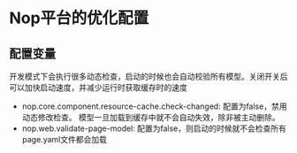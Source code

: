 # Nop平台的优化配置


## 配置变量
开发模式下会执行很多动态检查，启动的时候也会自动校验所有模型。关闭开关后可以加快启动速度，并减少运行时获取缓存时的速度

* nop.core.component.resource-cache.check-changed: 配置为false，禁用动态修改检查。
  模型一旦加载到缓存中就不会自动失效，除非被主动删除。
* nop.web.validate-page-model: 配置为false，则启动的时候就不会检查所有page.yaml文件都会加载
